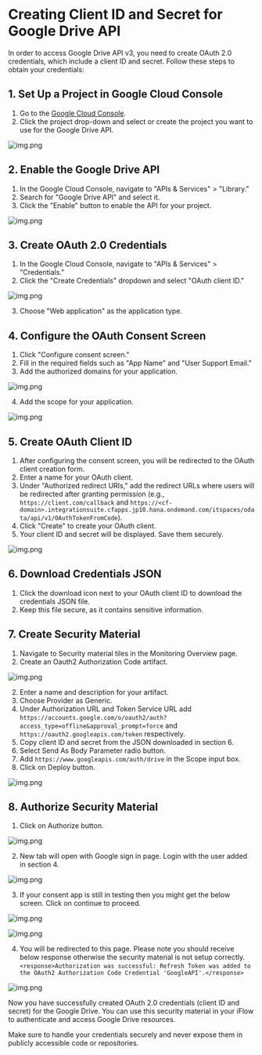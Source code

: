 # Creating Client ID and Secret for Google Drive API

In order to access Google Drive API v3, you need to create OAuth 2.0 credentials, which include a client ID and secret. Follow these steps to obtain your credentials:

## 1. Set Up a Project in Google Cloud Console

1. Go to the [Google Cloud Console](https://console.cloud.google.com/).
2. Click the project drop-down and select or create the project you want to use for the Google Drive API.

![img.png](../img/img.png)

## 2. Enable the Google Drive API

1. In the Google Cloud Console, navigate to "APIs & Services" > "Library."
2. Search for "Google Drive API" and select it.
3. Click the "Enable" button to enable the API for your project.

![img.png](../img/img1.png)

## 3. Create OAuth 2.0 Credentials

1. In the Google Cloud Console, navigate to "APIs & Services" > "Credentials."
2. Click the "Create Credentials" dropdown and select "OAuth client ID."

![img.png](../img/img2.png)

3. Choose "Web application" as the application type.

## 4. Configure the OAuth Consent Screen

1. Click "Configure consent screen."
2. Fill in the required fields such as "App Name" and "User Support Email."
3. Add the authorized domains for your application.

![img.png](../img/img3.png)

4. Add the scope for your application.

![img.png](../img/img5.png)

## 5. Create OAuth Client ID

1. After configuring the consent screen, you will be redirected to the OAuth client creation form.
2. Enter a name for your OAuth client.
3. Under "Authorized redirect URIs," add the redirect URLs where users will be redirected after granting permission (e.g., `https://client.com/callback` and `https://<cf-domain>.integrationsuite.cfapps.jp10.hana.ondemand.com/itspaces/odata/api/v1/OAuthTokenFromCode`).
4. Click "Create" to create your OAuth client.
5. Your client ID and secret will be displayed. Save them securely.

![img.png](../img/img4.png)

## 6. Download Credentials JSON

1. Click the download icon next to your OAuth client ID to download the credentials JSON file.
2. Keep this file secure, as it contains sensitive information.

## 7. Create Security Material

1. Navigate to Security material tiles in the Monitoring Overview page.
2. Create an Oauth2 Authorization Code artifact.

![img.png](../img/img6.png)

2. Enter a name and description for your artifact.
3. Choose Provider as Generic.
4. Under Authorization URL and Token Service URL add `https://accounts.google.com/o/oauth2/auth?access_type=offline&approval_prompt=force` and `https://oauth2.googleapis.com/token` respectively.
5. Copy client ID and secret from the JSON downloaded in section 6.
6. Select Send As Body Parameter radio button.
7. Add `https://www.googleapis.com/auth/drive` in the Scope input box.
8. Click on Deploy button.

![img.png](../img/img7.png)

## 8. Authorize Security Material

1. Click on Authorize button.

![img.png](../img/img8.png)

2. New tab will open with Google sign in page. Login with the user added in section 4.

![img.png](../img/img9.png)

3. If your consent app is still in testing then you might get the below screen. Click on continue to proceed.

![img.png](../img/img10.png)

![img.png](../img/img11.png)

4. You will be redirected to this page. Please note you should receive below response otherwise the security material is not setup correctly. `<response>Authorization was successful: Refresh Token was added to the OAuth2 Authorization Code Credential 'GoogleAPI'.</response>`

![img.png](../img/img12.png)


Now you have successfully created OAuth 2.0 credentials (client ID and secret) for the Google Drive. You can use this security material in your iFlow to authenticate and access Google Drive resources.

Make sure to handle your credentials securely and never expose them in publicly accessible code or repositories.
